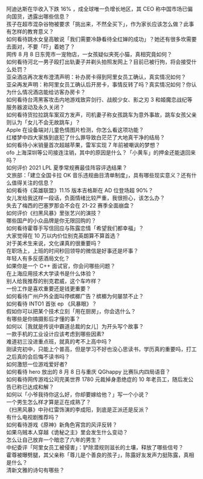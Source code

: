 阿迪达斯在华收入下跌 16% ，成全球唯一负增长地区，其 CEO 称中国市场已偏向国货，透露出哪些信息？  
孩子在超市混杂谷物被要求「挑出来，不然全买下」，作为家长应该怎么做？此事有怎样的教育意义？  
如何看待跳水女皇高敏说「我们需要冷静看待全红婵的成功」？她还有很多坎需要去面对，不要「吓」着她了？  
网传 8 月 8 日东莞市一宠物店，一女孩疑似夹死小猫，真相究竟如何？  
如何看待河北一男子殴打出轨妻子并剃头拍照发网上？目前已被行拘，将会接受什么处罚？  
亚朵酒店再次发布澄清声明：补办房卡得到阿里女员工确认，真实情况如何？  
亚朵再发声明：称阿里女员工确认后开房卡，事情反转了吗？真实情况如何？你认为什么情况酒店能给访客办房卡？  
如何看待台湾黑客攻击内地游戏致弈剑行、战舰少女、影之刃 3 和姬魔恋战纪等服务器波动及永久关闭？  
如何看待货拉拉跳车案双方发声，司机妻子称女孩跳车为意外事故，跳车女孩父亲则认为「女儿不会无故跳车」？  
Apple 在设备端对儿童色情图片检测，你怎么看这项功能？  
红楼梦中四大家族到底犯了什么罪导致白茫茫了大地真干净的结局？  
如何看待小米销量首次超越苹果，雷军实现 7 年前被嘲讽的梦想？  
ofo 上海深圳等公司接连注销，其中的原因是什么？「小黄车」的押金还能退回来吗？  
如何评价 2021 LPL 夏季常规赛最佳阵容评选结果？  
文旅部：「建立全国卡拉 OK 音乐违规曲目清单制度」，具有哪些现实意义？还有什么值得关注的信息？  
如何看待《英雄联盟》11.15 版本吉格斯在 AD 位登场超 90%？  
女儿发给我这样一段话，负面情绪比较严重，我很担心，该怎么办？  
失去了梅西的巴塞罗那会不会在 21-22 赛季全面崩盘？  
如何评价《扫黑风暴》里张艺兴的演技？  
哪些国产的小众品牌是你无限回购的？  
如何看待霍尊手写信回应与陈露恋情「希望我们都幸福」？  
大家觉得在 10 万以内价位别克英朗算不算首选？  
对于美术生来说，文化课真的很重要吗？  
在职场上，上班的时间秒回领导的微信是好事还是坏事？  
年轻人有多反感酒局文化？  
如果你是一个 C++ 面试官，你会问哪些问题？  
在上海应用技术大学读书是什么体验？  
别人给我推荐的别克君威，这个车咋样？  
一份工作是喜欢重要还是钱更重要？  
如何看待广州户外全面叫停槟榔广告？槟榔为何屡禁不止？  
如何看待 INTO1 首张 ep 《风暴眼》？  
假如你可以把某个技术立刻「用在厨房」，你会选什么？  
有哪些是你搞摄影后才懂的事？  
如何以［我就是传说中霸道总裁的女儿］为开头写个故事？  
一款手机的工业设计应该考虑到哪些因素?  
难道初三没进重点班，就真的考不上高中吗 ?  
刚读完初中，只能上个普高，但是学习不好也没心思读书，学历真的重要吗，打工之后真的会后悔不读书吗？  
如何激怒一位游戏爱好者?  
如何看待 hero 放出的 8 月 8 日与重庆 QGhappy 比赛队内四局语音？  
如何看待网传游戏公司完美世界 1780 元裁掉身患绝症的 10 年老员工，随后发公告已称已达成和解？  
如何以「小爷我待你这么好，你却要嫁给他？」写一个小说？  
一个男生怎么样才算是正在成熟了？  
《扫黑风暴》中孙红雷饰演的李成阳，到底是正派还是反派？  
有什么电视剧推荐吗？  
如何看待游戏《原神》新角色宵宫的风评反转？  
如果乌贼本人穿越《诡秘之主》里会发生什么变动？  
怎么让自己放弃一个暗恋了六年的男生？  
中纪委评「阿里女员工被侵害」：铲除潜规则滋长的土壤，释放了哪些信号？  
霍尊被曝劈腿，其父亲称「尊儿是个善良的孩子」，陈露好友发声力挺陈露，真相是什么？  
清新文雅的诗句有哪些？  
